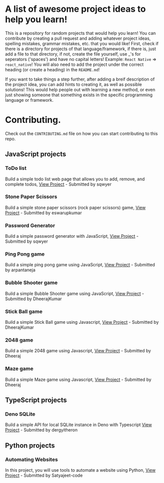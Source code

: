# A list of awesome project ideas to help you learn!

This is a repository for random projects that would help you learn! You can contribute by creating a pull request and adding whatever project ideas, spelling mistakes, grammar mistakes, etc. that you would like! First, check if there is a directory for projects of that language/framework, if there is, just add a file to that directory, if not, create the file yourself, use \_'s for seperators ('spaces') and have no capital letters! Example: `React Native` => `react_native`! You will also need to add the project under the correct heading (or create a heading) in the `README.md`!

If you want to take things a step further, after adding a breif description of the project idea, you can add hints to creating it, as well as possible solutions! This would help people out with learning a new method, or even just showing someone that something exists in the specific programming language or framework.

# Contributing.

Check out the `CONTRIBUTING.md` file on how you can start contributing to this repo.

## JavaScript projects

### ToDo list

Build a simple todo list web page that allows you to add, remove, and complete todos, [View Project](https://github.com/sqwyer/projects/blob/main/javascript/TODO_LIST.md) - Submitted by sqwyer

### Stone Paper Scissors

Build a simple stone paper scissors (rock paper scissors) game, [View Project](https://github.com/sqwyer/projects/blob/main/javascript/STONE_PAPER_SCISSORS.md) - Submitted by eswarupkumar

### Password Generator

Build a simple password generator with JavaScript, [View Project](https://github.com/sqwyer/projects/blob/main/javascript/PASSWORD_GENERATOR.md) - Submitted by sqwyer

### Ping Pong game

Build a simple ping pong game using JavaScript, [View Project](https://github.com/sqwyer/projects/blob/main/javascript/PING_PONG_GAME.md) - Submitted by arpantaneja

### Bubble Shooter game

Build a simple Bubble Shooter game using JavaScript, [View Project](https://github.com/sqwyer/projects/blob/main/javascript/Bubble_Shooter.md) - Submitted by DheerajKumar

### Stick Ball game

Build a simple Stick Ball game using Javascript, [View Project](https://github.com/sqwyer/projects/blob/main/javascript/Stick_Ball.md) - Submitted by DheerajKumar

### 2048 game

Build a simple 2048 game using Javascript, [View Project](https://github.com/sqwyer/projects/blob/main/javascript/2048_Game.md) - Submitted by Dheeraj

### Maze game

Build a simple Maze game using Javascript, [View Project](https://github.com/sqwyer/projects/blob/main/javascript/Maze_Game.md) - Submitted by Dheeraj


## TypeScript projects

### Deno SQLite

Build a simple API for local SQLite instance in Deno with Typescript [View Project](https://github.com/sqwyer/projects/blob/main/typescript/SQLITE-SIMPLE-API.md) - Submitted by dergyitheron

## Python projects

### Automating Websites

In this project, you will use tools to automate a website using Python, [View Project](https://github.com/sqwyer/projects/blob/main/python/AUTOMATE_A_WEBSITE.md) - Submitted by Satyajeet-code
